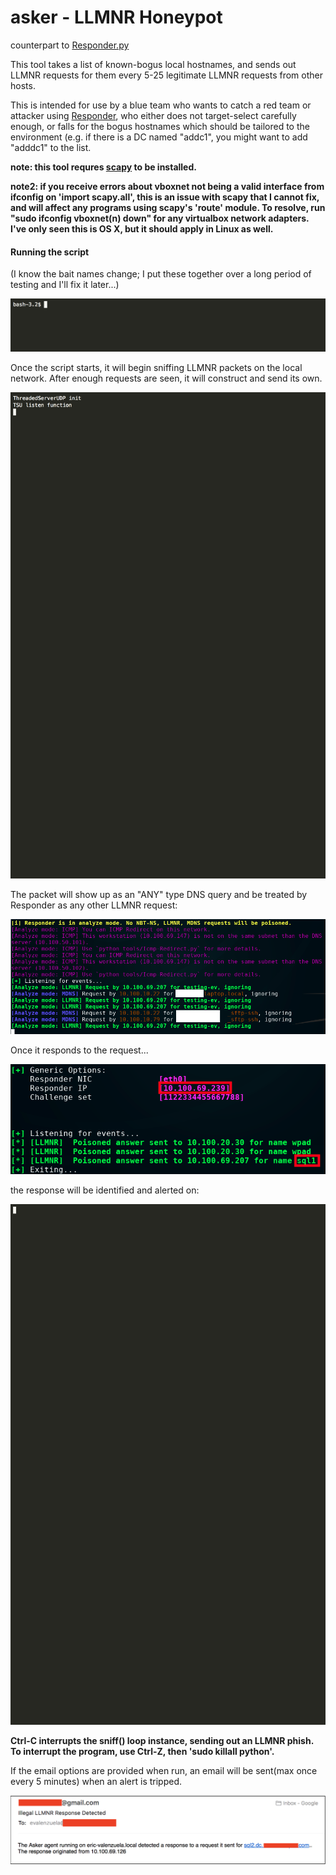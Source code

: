 # asker - LLMNR Honeypot
counterpart to [Responder.py](https://github.com/SpiderLabs/Responder)

This tool takes a list of known-bogus local hostnames, and sends out LLMNR requests for them every 5-25 legitimate LLMNR requests from other hosts.

This is intended for use by a blue team who wants to catch a red team or attacker using [Responder](https://github.com/SpiderLabs/Responder), who either does not target-select carefully enough, or falls for the bogus hostnames which should be tailored to the environment (e.g. if there is a DC named "addc1", you might want to add "adddc1" to the list.

**note: this tool requres [scapy](https://github.com/secdev/scapy) to be installed.**

**note2: if you receive errors about vboxnet not being a valid interface from ifconfig on 'import scapy.all', this is an issue with scapy that I cannot fix, and will affect any programs using scapy's 'route' module. To resolve, run "sudo ifconfig vboxnet(n) down" for any virtualbox network adapters. I've only seen this is OS X, but it should apply in Linux as well.**

#### Running the script
(I know the bait names change; I put these together over a long period of testing and I'll fix it later...)

![launch](images/asker_start.gif)

Once the script starts, it will begin sniffing LLMNR packets on the local network. After enough requests are seen, it will construct and send its own.

![bait_send](images/asker_sendquery.gif)

The packet will show up as an "ANY" type DNS query and be treated by Responder as any other LLMNR request:

![responder](images/responder.png)

Once it responds to the request...

![malicious_response](images/malicious_response.png)

the response will be identified and alerted on:

![malicious_response_detection](images/asker_malresponse.gif)

**Ctrl-C interrupts the sniff() loop instance, sending out an LLMNR phish. To interrupt the program, use Ctrl-Z, then 'sudo killall python'.**

If the email options are provided when run, an email will be sent(max once every 5 minutes) when an alert is tripped.

![email_alert](images/email.png)
